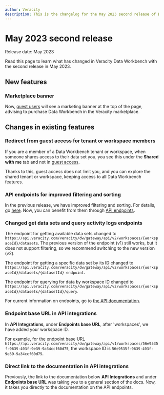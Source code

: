 ```yaml
---
author: Veracity
description: This is the changelog for the May 2023 second release of Data Workbench.
---
```


# May 2023 second release

Release date: May 2023

Read this page to learn what has changed in Veracity Data Workbench with the second release in May 2023.

## New features

### Marketplace banner
Now, [guest users](releasejan23.md) will see a marketing banner at the top of the page, advising to purchase Data Workbench in the Veracity marketplace.

## Changes in existing features

### Redirect from guest access for tenant or workspace members
If you are a member of a Data Workbench tenant or workspace, when someone shares access to their data set you, you see this under the **Shared with me** tab and not in [guest access](releasejan23.md). 

Thanks to this, guest access does not limit you, and you can explore the shared tenant or workspace, keeping access to all Data Workbench features.

### API endpoints for improved filtering and sorting
In the previous release, we have improved filtering and sorting. For details, go [here](releasemay23.md). Now, you can benefit from them through [API endpoints](../apiendpoints.md).

### Changed get data sets and query activity logs endpoints
The endpoint for getting available data sets changed to `https://api.veracity.com/veracity/dw/gateway/api/v2/workspaces/{workspaceId}/datasets`. The previous version of the endpoint (v1) still works, but it does not support filtering, so we recommend switching to the new version (v2).

The endpoint for getting a specific data set by its ID changed to `https://api.veracity.com/veracity/dw/gateway/api/v2/workspaces/{workspaceId}/datasets/{datasetId} endpoint`.

The endpoint for querying for data by workspace ID changed to `https://api.veracity.com/veracity/dw/gateway/api/v2/workspaces/{workspaceId}/datasets/{datasetId}/query`.

For current information on endpoints, go to [the API documentation](../apiendpoints.md).

### Endpoint base URL in API integrations
In **API Integrations**, under **Endpoints base URL**, after 'workspaces', we have added your workspace ID. 

For example, for the endpoint base URL `https://api.veracity.com/veracity/dw/gateway/api/v1/workspaces/56e9535f-9639-403f-9e39-9a34ccf60d75`, the workspace ID is `56e9535f-9639-403f-9e39-9a34ccf60d75`.

### Direct link to the documentation in API integrations
Previously, the link to the documentation below  **API Integrations** and under **Endpoints base URL** was taking you to a general section of the docs. Now, it takes you directly to the documentation on the API endpoints. 